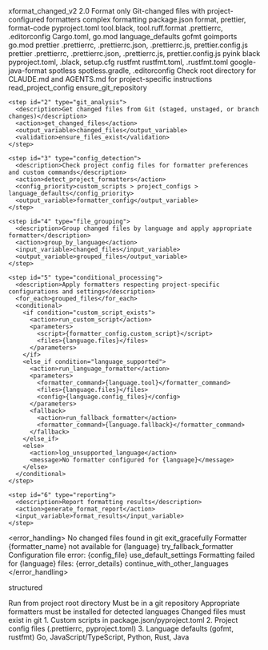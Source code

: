 <command>
  <metadata>
    <name>xformat_changed_v2</name>
    <version>2.0</version>
    <description>Format only Git-changed files with project-configured formatters</description>
    <complexity>complex</complexity>
    <category>formatting</category>
  </metadata>
  
  <parameters>
    <!-- No required parameters, operates on git changes -->
  </parameters>
  
  <configuration>
    <config_sources priority="1">
      <source type="file">package.json</source>
      <scripts>format, prettier, format-code</scripts>
    </config_sources>
    <config_sources priority="2">
      <source type="file">pyproject.toml</source>
      <sections>tool.black, tool.ruff.format</sections>
    </config_sources>
    <config_sources priority="3">
      <source type="file">.prettierrc, .editorconfig</source>
    </config_sources>
    <config_sources priority="4">
      <source type="file">Cargo.toml, go.mod</source>
      <fallback>language_defaults</fallback>
    </config_sources>
  </configuration>
  
  <languages>
    <language name="go" extensions=".go">
      <tool>gofmt</tool>
      <additional>goimports</additional>
      <config_files>go.mod</config_files>
    </language>
    <language name="javascript" extensions=".js,.jsx">
      <tool>prettier</tool>
      <config_files>.prettierrc, .prettierrc.json, .prettierrc.js, prettier.config.js</config_files>
    </language>
    <language name="typescript" extensions=".ts,.tsx">
      <tool>prettier</tool>
      <config_files>.prettierrc, .prettierrc.json, .prettierrc.js, prettier.config.js</config_files>
    </language>
    <language name="python" extensions=".py">
      <tool>pyink</tool>
      <fallback>black</fallback>
      <config_files>pyproject.toml, .black, setup.cfg</config_files>
    </language>
    <language name="rust" extensions=".rs">
      <tool>rustfmt</tool>
      <config_files>rustfmt.toml, .rustfmt.toml</config_files>
    </language>
    <language name="java" extensions=".java">
      <tool>google-java-format</tool>
      <fallback>spotless</fallback>
      <config_files>spotless.gradle, .editorconfig</config_files>
    </language>
  </languages>
  
  <instructions>
    <step id="1" type="check_config">
      <description>Check root directory for CLAUDE.md and AGENTS.md for project-specific instructions</description>
      <action>read_project_config</action>
      <validation>ensure_git_repository</validation>
    </step>
    
    <step id="2" type="git_analysis">
      <description>Get changed files from Git (staged, unstaged, or branch changes)</description>
      <action>get_changed_files</action>
      <output_variable>changed_files</output_variable>
      <validation>ensure_files_exist</validation>
    </step>
    
    <step id="3" type="config_detection">
      <description>Check project config files for formatter preferences and custom commands</description>
      <action>detect_project_formatters</action>
      <config_priority>custom_scripts > project_configs > language_defaults</config_priority>
      <output_variable>formatter_config</output_variable>
    </step>
    
    <step id="4" type="file_grouping">
      <description>Group changed files by language and apply appropriate formatter</description>
      <action>group_by_language</action>
      <input_variable>changed_files</input_variable>
      <output_variable>grouped_files</output_variable>
    </step>
    
    <step id="5" type="conditional_processing">
      <description>Apply formatters respecting project-specific configurations and settings</description>
      <for_each>grouped_files</for_each>
      <conditional>
        <if condition="custom_script_exists">
          <action>run_custom_script</action>
          <parameters>
            <script>{formatter_config.custom_script}</script>
            <files>{language.files}</files>
          </parameters>
        </if>
        <else_if condition="language_supported">
          <action>run_language_formatter</action>
          <parameters>
            <formatter_command>{language.tool}</formatter_command>
            <files>{language.files}</files>
            <config>{language.config_files}</config>
          </parameters>
          <fallback>
            <action>run_fallback_formatter</action>
            <formatter_command>{language.fallback}</formatter_command>
          </fallback>
        </else_if>
        <else>
          <action>log_unsupported_language</action>
          <message>No formatter configured for {language}</message>
        </else>
      </conditional>
    </step>
    
    <step id="6" type="reporting">
      <description>Report formatting results</description>
      <action>generate_format_report</action>
      <input_variable>format_results</input_variable>
    </step>
  </instructions>
  
  <error_handling>
    <error type="no_changed_files">
      <message>No changed files found in git</message>
      <action>exit_gracefully</action>
    </error>
    <error type="formatter_not_found">
      <message>Formatter {formatter_name} not available for {language}</message>
      <action>try_fallback_formatter</action>
    </error>
    <error type="config_file_error">
      <message>Configuration file error: {config_file}</message>
      <action>use_default_settings</action>
    </error>
    <error type="formatting_failed">
      <message>Formatting failed for {language} files: {error_details}</message>
      <action>continue_with_other_languages</action>
    </error>
  </error_handling>
  
  <output>
    <format>structured</format>
    <template>
Formatting Results:
==================

Files processed: {total_files}
Languages detected: {languages_found}
Custom scripts used: {custom_scripts}

{per_language_results}

Summary:
- Successfully formatted: {formatted_count}
- Failed to format: {failed_count}
- Skipped files: {skipped_count}
    </template>
  </output>
  
  <usage>
    <description>Run from project root directory</description>
    <requirements>
      <item>Must be in a git repository</item>
      <item>Appropriate formatters must be installed for detected languages</item>
      <item>Changed files must exist in git</item>
    </requirements>
    <formatter_priority>
      <item>1. Custom scripts in package.json/pyproject.toml</item>
      <item>2. Project config files (.prettierrc, pyproject.toml)</item>
      <item>3. Language defaults (gofmt, rustfmt)</item>
    </formatter_priority>
    <supported_languages>Go, JavaScript/TypeScript, Python, Rust, Java</supported_languages>
  </usage>
</command>
